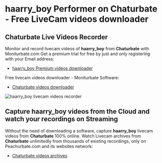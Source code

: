 # haarry_boy Performer on Chaturbate - Free LiveCam videos downloader

## Chaturbate Live Videos Recorder

Monitor and record livecam videos of **haarry_boy** from **Chaturbate** with Moniturbate.com
Get a premium trial for free by just and only registering with your Email address:
* [haarry_boy Premium videos downloader](https://moniturbate.com/request-demo-licence-key.html)

Free livecam videos downloader - Moniturbate Software:
* [Chaturbate videos downloader](https://moniturbate.com/moniturbate-download-software.html)

![haarry_boy livecam videos recorder](https://peachurnet.com/templates/moniturbate-software.png)


## Capture haarry_boy videos from the Cloud and watch your recordings on Streaming

Without the need of downloading a software, capture **haarry_boy** livecam videos from **Chaturbate** 100% online.
Watch Livecam archives from **Chaturbate** unlimitedly from thousands of existing recordings, only on Peachurbate.com and its websites network:
* [Chaturbate videos archives](https://peachurnet.com/)